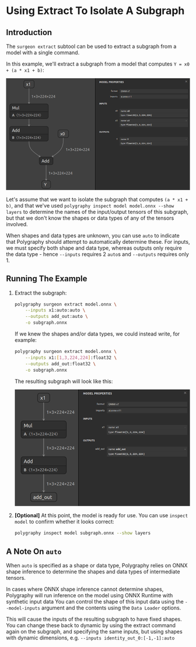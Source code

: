 # Using Extract To Isolate A Subgraph


## Introduction

The `surgeon extract` subtool can be used to extract a subgraph from a model with a single command.

In this example, we'll extract a subgraph from a model that computes `Y = x0 + (a * x1 + b)`:

![./model.png](./model.png)

Let's assume that we want to isolate the subgraph that computes `(a * x1 + b)`, and that we've
used `polygraphy inspect model model.onnx --show layers` to determine the names of the input/output tensors
of this subgraph, but that we don't know the shapes or data types of any of the tensors involved.

When shapes and data types are unknown, you can use `auto` to indicate that Polygraphy should
attempt to automatically determine these.
For inputs, we must specify both shape and data type, whereas outputs only require the data
type - hence `--inputs` requires 2 `auto`s and `--outputs` requires only 1.


## Running The Example

1. Extract the subgraph:

    ```bash
    polygraphy surgeon extract model.onnx \
        --inputs x1:auto:auto \
        --outputs add_out:auto \
        -o subgraph.onnx
    ```

    If we knew the shapes and/or data types, we could instead write, for example:

    ```bash
    polygraphy surgeon extract model.onnx \
        --inputs x1:[1,3,224,224]:float32 \
        --outputs add_out:float32 \
        -o subgraph.onnx
    ```

    The resulting subgraph will look like this:

    ![./subgraph.png](./subgraph.png)

2. **[Optional]** At this point, the model is ready for use. You can use `inspect model`
    to confirm whether it looks correct:

    ```bash
    polygraphy inspect model subgraph.onnx --show layers
    ```

## A Note On `auto`

When `auto` is specified as a shape or data type, Polygraphy relies on ONNX shape
inference to determine the shapes and data types of intermediate tensors.

In cases where ONNX shape inference cannot determine shapes, Polygraphy
will run inference on the model using ONNX Runtime with synthetic input data
You can control the shape of this input data using the `--model-inputs` argument
and the contents using the `Data Loader` options.

This will cause the inputs of the resulting subgraph to have fixed shapes. You can change
these back to dynamic by using the extract command again on the subgraph, and specifying
the same inputs, but using shapes with dynamic dimensions, e.g. `--inputs identity_out_0:[-1,-1]:auto`
